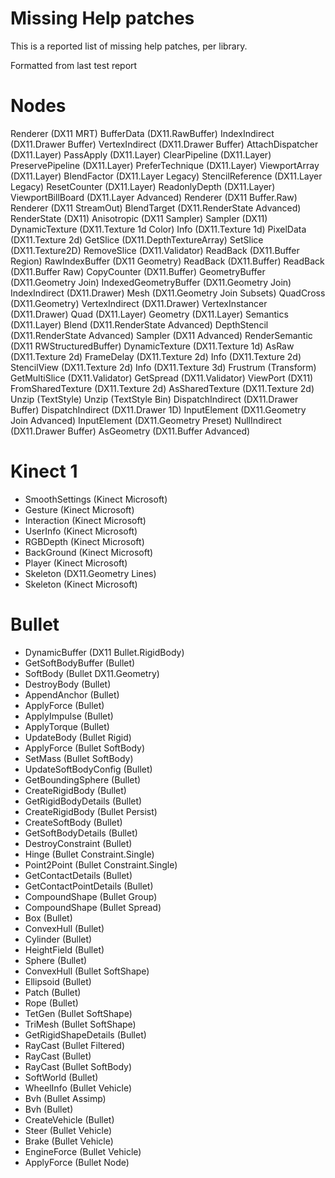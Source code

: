 Missing Help patches
=========

This is a reported list of missing help patches, per library.

Formatted from last test report

# Nodes
Renderer (DX11 MRT)
BufferData (DX11.RawBuffer)
IndexIndirect (DX11.Drawer Buffer)
VertexIndirect (DX11.Drawer Buffer)
AttachDispatcher (DX11.Layer)
PassApply (DX11.Layer)
ClearPipeline (DX11.Layer)
PreservePipeline (DX11.Layer)
PreferTechnique (DX11.Layer)
ViewportArray (DX11.Layer)
BlendFactor (DX11.Layer Legacy)
StencilReference (DX11.Layer Legacy)
ResetCounter (DX11.Layer)
ReadonlyDepth (DX11.Layer)
ViewportBillBoard (DX11.Layer Advanced)
Renderer (DX11 Buffer.Raw)
Renderer (DX11 StreamOut)
BlendTarget (DX11.RenderState Advanced)
RenderState (DX11)
Anisotropic (DX11 Sampler)
Sampler (DX11)
DynamicTexture (DX11.Texture 1d Color)
Info (DX11.Texture 1d)
PixelData (DX11.Texture 2d)
GetSlice (DX11.DepthTextureArray)
SetSlice (DX11.Texture2D)
RemoveSlice (DX11.Validator)
ReadBack (DX11.Buffer Region)
RawIndexBuffer (DX11 Geometry)
ReadBack (DX11.Buffer)
ReadBack (DX11.Buffer Raw)
CopyCounter (DX11.Buffer)
GeometryBuffer (DX11.Geometry Join)
IndexedGeometryBuffer (DX11.Geometry Join)
IndexIndirect (DX11.Drawer)
Mesh (DX11.Geometry Join Subsets)
QuadCross (DX11.Geometry)
VertexIndirect (DX11.Drawer)
VertexInstancer (DX11.Drawer)
Quad (DX11.Layer)
Geometry (DX11.Layer)
Semantics (DX11.Layer)
Blend (DX11.RenderState Advanced)
DepthStencil (DX11.RenderState Advanced)
Sampler (DX11 Advanced)
RenderSemantic (DX11 RWStructuredBuffer)
DynamicTexture (DX11.Texture 1d)
AsRaw (DX11.Texture 2d)
FrameDelay (DX11.Texture 2d)
Info (DX11.Texture 2d)
StencilView (DX11.Texture 2d)
Info (DX11.Texture 3d)
Frustrum (Transform)
GetMultiSlice (DX11.Validator)
GetSpread (DX11.Validator)
ViewPort (DX11)
FromSharedTexture (DX11.Texture 2d)
AsSharedTexture (DX11.Texture 2d)
Unzip (TextStyle)
Unzip (TextStyle Bin)
DispatchIndirect (DX11.Drawer Buffer)
DispatchIndirect (DX11.Drawer 1D)
InputElement (DX11.Geometry Join Advanced)
InputElement (DX11.Geometry Preset)
NullIndirect (DX11.Drawer Buffer)
AsGeometry (DX11.Buffer Advanced)

# Kinect 1
* SmoothSettings (Kinect Microsoft)
* Gesture (Kinect Microsoft)
* Interaction (Kinect Microsoft)
* UserInfo (Kinect Microsoft)
* RGBDepth (Kinect Microsoft)
* BackGround (Kinect Microsoft)
* Player (Kinect Microsoft)
* Skeleton (DX11.Geometry Lines)
* Skeleton (Kinect Microsoft)

# Bullet
* DynamicBuffer (DX11 Bullet.RigidBody)
* GetSoftBodyBuffer (Bullet)
* SoftBody (Bullet DX11.Geometry)
* DestroyBody (Bullet)
* AppendAnchor (Bullet)
* ApplyForce (Bullet)
* ApplyImpulse (Bullet)
* ApplyTorque (Bullet)
* UpdateBody (Bullet Rigid)
* ApplyForce (Bullet SoftBody)
* SetMass (Bullet SoftBody)
* UpdateSoftBodyConfig (Bullet)
* GetBoundingSphere (Bullet)
* CreateRigidBody (Bullet)
* GetRigidBodyDetails (Bullet)
* CreateRigidBody (Bullet Persist)
* CreateSoftBody (Bullet)
* GetSoftBodyDetails (Bullet)
* DestroyConstraint (Bullet)
* Hinge (Bullet Constraint.Single)
* Point2Point (Bullet Constraint.Single)
* GetContactDetails (Bullet)
* GetContactPointDetails (Bullet)
* CompoundShape (Bullet Group)
* CompoundShape (Bullet Spread)
* Box (Bullet)
* ConvexHull (Bullet)
* Cylinder (Bullet)
* HeightField (Bullet)
* Sphere (Bullet)
* ConvexHull (Bullet SoftShape)
* Ellipsoid (Bullet)
* Patch (Bullet)
* Rope (Bullet)
* TetGen (Bullet SoftShape)
* TriMesh (Bullet SoftShape)
* GetRigidShapeDetails (Bullet)
* RayCast (Bullet Filtered)
* RayCast (Bullet)
* RayCast (Bullet SoftBody)
* SoftWorld (Bullet)
* WheelInfo (Bullet Vehicle)
* Bvh (Bullet Assimp)
* Bvh (Bullet)
* CreateVehicle (Bullet)
* Steer (Bullet Vehicle)
* Brake (Bullet Vehicle)
* EngineForce (Bullet Vehicle)
* ApplyForce (Bullet Node)



